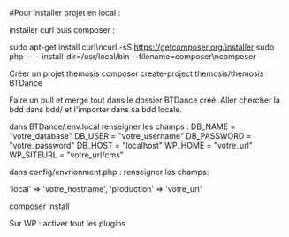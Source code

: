 #Pour installer projet en local : 


installer curl puis composer : 

sudo apt-get install curl\ncurl -sS https://getcomposer.org/installer 
sudo php -- --install-dir=/usr/local/bin --filename=composer\ncomposer

Créer un projet themosis
composer create-project themosis/themosis BTDance

Faire un pull et merge tout dans le dossier BTDance créé. 
Aller chercher la bdd dans bdd/ et l'importer dans sa bdd locale. 


dans BTDance/.env.local renseigner les champs : 
DB_NAME = "votre_database"
DB_USER = "votre_username"
DB_PASSWORD = "votre_password"
DB_HOST = "localhost"
WP_HOME = "votre_url"
WP_SITEURL = "votre_url/cms"

dans config/envrionment.php : renseigner les champs: 

   'local' => 'votre_hostname',
   'production' => 'votre_url'


composer install


Sur WP : activer tout les plugins
